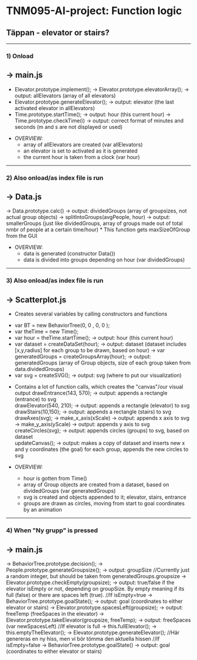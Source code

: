 # TNM095-AI-project: Function logic

## Täppan - elevator or stairs?

-------------------------------------------------
### 1) Onload
-> main.js
-------------------------------------------------
- Elevator.prototype.implement();
	-> Elevator.prototype.elevatorArray();	-> output: allElevators (array of all elevators)
- Elevator.prototype.generateElevator();	-> output: elevator (the last activated elevator in allElevators)
- Time.prototype.startTime();	-> output: hour (this current hour)
	-> Time.prototype.checkTime(i)		-> output: correct format of minutes and seconds (m and s are not displayed or used)

* OVERVIEW: 
	- array of allElevators are created (var allElevators)
	- an elevator is set to activated as it is generated
	- the current hour is taken from a clock (var hour)

-------------------------------------------------
### 2) Also onload/as index file is run
 -> Data.js
-------------------------------------------------
-> Data.prototype.calc()	-> output: dividedGroups (array of groupsizes, not actual group objects)
	-> splitIntoGroups(avgPeople, hour)		-> output: smallerGroups (just like dividedGroups, array of groups made out of total nmbr of people at a certain time/hour)
	* This function gets maxSizeOfGroup from the GUI

* OVERVIEW:
	- data is generated (constructor Data())
	- data is divided into groups depending on hour (var dividedGroups)

-------------------------------------------------
### 3) Also onload/as index file is run
 -> Scatterplot.js
-------------------------------------------------
* Creates several variables by calling constructors and functions
- var BT = new BehaviorTree(0, 0 , 0, 0 );
- var theTime = new Time();
- var hour = theTime.startTime();	-> output: hour (this current hour)
- var dataset = createDataSet(hour);	-> output: dataset (dataset includes [x,y,radius] for each group to be drawn, based on hour)
	-> var generatedGroups = createGroupsArray(hour);	-> output: generatedGroups (array of Group objects, size of each group taken from data.dividedGroups) 
- var svg = createSVG();	-> output: svg (where to put our visualization)

* Contains a lot of function calls, which creates the "canvas"/our visual output
drawEntrance(143, 570);		-> output: appends a rectangle (entrance) to svg  
drawElevator(540, 210); 	-> output: appends a rectangle (elevator) to svg
drawStairs(10,150);   		-> output: appends a rectangle (stairs) to svg  
drawAxes(svg);
	-> make_x_axis(xScale)	-> output: appends x axis to svg
	-> make_y_axis(yScale)	-> output: appends y axis to svg
createCircles(svg);			-> output: appends circles (groups) to svg, based on dataset     
updateCanvas();				-> output: makes a copy of dataset and inserts new x and y coordinates (the goal) for each group, appends the new circles to svg 

* OVERVIEW:
	- hour is gotten from Time()
	- array of Group objects are created from a dataset, based on dividedGroups (var generatedGroups)
	- svg is created and objects appended to it; elevator, stairs, entrance
	- groups are drawn as circles, moving from start to goal coordinates by an animation


-------------------------------------------------
### 4) When "Ny grupp" is pressed
 -> main.js
-------------------------------------------------
-> BehaviorTree.prototype.decision();
	-> People.prototype.generateGroupsize(); 	-> output: groupSize //Currently just a random integer, but should be taken from generatedGroups.groupsize
	-> Elevator.prototype.checkEmpty(groupsize);	-> output: true/false if the elevator isEmpty or not, depending on groupSize. By empty meaning if its full (false) or there are spaces left (true).
			//If isEmpty=true
			-> BehaviorTree.prototype.goalState();	-> output: goal (coordinates to either elevator or stairs)
			-> Elevator.prototype.spacesLeft(groupsize);	-> output: freeTemp (freeSpaces in the elevator)
			-> Elevator.prototype.takeElevator(groupsize, freeTemp);	-> output: freeSpaces (var newSpacesLeft)
				//If elevator is full
				-> this.fullElevator(); 
					-> this.emptyTheElevator();
						-> Elevator.prototype.generateElevator();	//Här genereras en ny hiss, men vi bör tömma den aktuella hissen
			//If isEmpty=false
			-> BehaviorTree.prototype.goalState()	-> output: goal (coordinates to either elevator or stairs)









